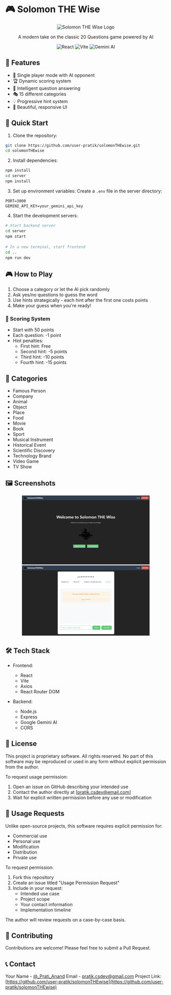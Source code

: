 # 🎮 Solomon THE Wise

<p align="center">
  <img src="public/icon.svg" alt="Solomon THE Wise Logo" width="200" height="200"/>
</p>

<p align="center">
  A modern take on the classic 20 Questions game powered by AI
</p>

<p align="center">
  <img src="https://img.shields.io/badge/React-20232A?style=for-the-badge&logo=react&logoColor=61DAFB" alt="React"/>
  <img src="https://img.shields.io/badge/Vite-646CFF?style=for-the-badge&logo=vite&logoColor=white" alt="Vite"/>
  <img src="https://img.shields.io/badge/Google_Gemini-4285F4?style=for-the-badge&logo=google&logoColor=white" alt="Gemini AI"/>
</p>

## 🎯 Features

- 🎲 Single player mode with AI opponent
- 🏆 Dynamic scoring system
- 💭 Intelligent question answering
- 🎭 15 different categories
- 💡 Progressive hint system
- 🎨 Beautiful, responsive UI

## 🚀 Quick Start

1. Clone the repository:
```bash
git clone https://github.com/user-pratik/solomonTHEwise.git
cd solomonTHEwise
```

2. Install dependencies:
```bash
npm install
cd server
npm install
```

3. Set up environment variables:
Create a `.env` file in the server directory:
```env
PORT=3000
GEMINI_API_KEY=your_gemini_api_key
```

4. Start the development servers:
```bash
# Start backend server
cd server
npm start

# In a new terminal, start frontend
cd ..
npm run dev
```

## 🎮 How to Play

1. Choose a category or let the AI pick randomly
2. Ask yes/no questions to guess the word
3. Use hints strategically - each hint after the first one costs points
4. Make your guess when you're ready!

### 📝 Scoring System

- Start with 50 points
- Each question: -1 point
- Hint penalties:
  - First hint: Free
  - Second hint: -5 points
  - Third hint: -10 points
  - Fourth hint: -15 points

## 🎯 Categories

- Famous Person
- Company
- Animal
- Object
- Place
- Food
- Movie
- Book
- Sport
- Musical Instrument
- Historical Event
- Scientific Discovery
- Technology Brand
- Video Game
- TV Show

## 🖼️ Screenshots

<p align="center">
  <img src="screenshots/game-start.png" alt="Game Start" width="400"/>
  <img src="screenshots/gameplay.png" alt="Gameplay" width="400"/>
</p>

## 🛠️ Tech Stack

- Frontend:
  - React
  - Vite
  - Axios
  - React Router DOM

- Backend:
  - Node.js
  - Express
  - Google Gemini AI
  - CORS

## 📝 License

This project is proprietary software. All rights reserved.
No part of this software may be reproduced or used in any form without explicit permission from the author.

To request usage permission:
1. Open an issue on GitHub describing your intended use
2. Contact the author directly at [pratik.csdev@email.com]
3. Wait for explicit written permission before any use or modification

## 🤝 Usage Requests

Unlike open-source projects, this software requires explicit permission for:
- Commercial use
- Personal use
- Modification
- Distribution
- Private use

To request permission:
1. Fork this repository
2. Create an issue titled "Usage Permission Request"
3. Include in your request:
   - Intended use case
   - Project scope
   - Your contact information
   - Implementation timeline

The author will review requests on a case-by-case basis.

## 🤝 Contributing

Contributions are welcome! Please feel free to submit a Pull Request.

## 📞 Contact

Your Name - [@_Prati_Anand](https://twitter.com/_Pratik_Anand)
Email - pratik.csdev@gmail.com
Project Link: [https://github.com/user-pratik/solomonTHEwise](https://github.com/user-pratik/solomonTHEwise)
